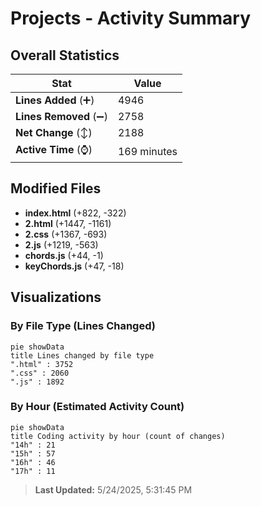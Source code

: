 # Projects - Activity Summary 

## Overall Statistics

| Stat                   | Value                                                             |
| ---------------------- | ----------------------------------------------------------------- |
| **Lines Added** (➕)   | 4946                                          |
| **Lines Removed** (➖) | 2758                                        |
| **Net Change** (↕)    | 2188                |
| **Active Time** (⌚)   | 169 minutes |


## Modified Files
- **index.html** (+822, -322)
- **2.html** (+1447, -1161)
- **2.css** (+1367, -693)
- **2.js** (+1219, -563)
- **chords.js** (+44, -1)
- **keyChords.js** (+47, -18)

## Visualizations

### By File Type (Lines Changed)

```mermaid
pie showData
title Lines changed by file type
".html" : 3752
".css" : 2060
".js" : 1892
```

### By Hour (Estimated Activity Count)

```mermaid
pie showData
title Coding activity by hour (count of changes)
"14h" : 21
"15h" : 57
"16h" : 46
"17h" : 11
```


> **Last Updated:** 5/24/2025, 5:31:45 PM